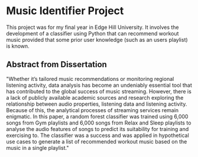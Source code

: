 # Music Identifier Project
This project was for my final year in Edge Hill University. It involves the development of a classifier using Python that can recommend workout music provided that some prior user knowledge (such as an users playlist) is known. 

## Abstract from Dissertation 
"Whether it’s tailored music recommendations or monitoring regional listening activity, data analysis has become an undeniably essential tool that has contributed to the global success of music streaming. However, there is a lack of publicly available academic sources and research exploring the relationship between audio properties, listening data and listening activity. Because of this, the analytical processes of streaming services remain enigmatic. In this paper, a random forest classifier was trained using 6,000 songs from Gym playlists and 6,000 songs from Relax and Sleep playlists to analyse the audio features of songs to predict its suitability for training and exercising to. The classifier was a success and was applied in hypothetical use cases to generate a list of recommended workout music based on the music in a single playlist."
 
